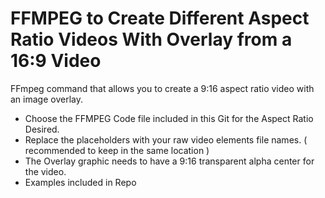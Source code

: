 # FFMPEG to Create Different Aspect Ratio Videos With Overlay from a 16:9 Video

FFmpeg command that allows you to create a 9:16 aspect ratio video with an image overlay.

- Choose the FFMPEG Code file included in this Git for the Aspect Ratio Desired.
- Replace the placeholders with your raw video elements file names. ( recommended to keep in the same location )
- The Overlay graphic needs to have a 9:16 transparent alpha center for the video.
- Examples included in Repo
